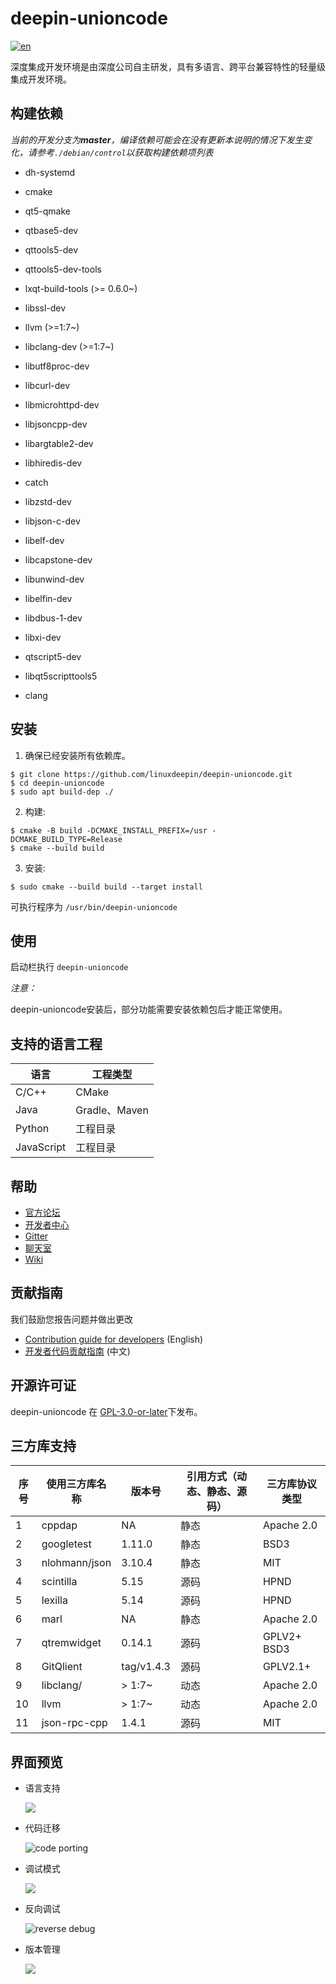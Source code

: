 # deepin-unioncode

[![en](https://img.shields.io/badge/lang-en-red.svg)](./README.en.md)

深度集成开发环境是由深度公司自主研发，具有多语言、跨平台兼容特性的轻量级集成开发环境。

## 构建依赖

_当前的开发分支为**master**，编译依赖可能会在没有更新本说明的情况下发生变化，请参考`./debian/control`以获取构建依赖项列表_

- dh-systemd
- cmake
- qt5-qmake

- qtbase5-dev
- qttools5-dev
- qttools5-dev-tools
- lxqt-build-tools (>= 0.6.0~)
- libssl-dev
- llvm (>=1:7~)
- libclang-dev (>=1:7~)
- libutf8proc-dev
- libcurl-dev
- libmicrohttpd-dev
- libjsoncpp-dev
- libargtable2-dev
- libhiredis-dev
- catch
- libzstd-dev
- libjson-c-dev
- libelf-dev
- libcapstone-dev
- libunwind-dev
- libelfin-dev
- libdbus-1-dev
- libxi-dev
- qtscript5-dev
- libqt5scripttools5
- clang

## 安装

1. 确保已经安装所有依赖库。


``` shell
$ git clone https://github.com/linuxdeepin/deepin-unioncode.git
$ cd deepin-unioncode
$ sudo apt build-dep ./
```

2. 构建:

```shell
$ cmake -B build -DCMAKE_INSTALL_PREFIX=/usr -DCMAKE_BUILD_TYPE=Release
$ cmake --build build
```

3. 安装:

```shell
$ sudo cmake --build build --target install
```

可执行程序为 `/usr/bin/deepin-unioncode`

## 使用

启动栏执行 `deepin-unioncode`

*注意：*

deepin-unioncode安装后，部分功能需要安装依赖包后才能正常使用。

## 支持的语言工程

| 语言       | 工程类型      |
| ---------- | ------------- |
| C/C++      | CMake         |
| Java       | Gradle、Maven |
| Python     | 工程目录      |
| JavaScript | 工程目录      |

## 帮助

- [官方论坛](https://bbs.deepin.org/) 
- [开发者中心](https://github.com/linuxdeepin/developer-center) 
- [Gitter](https://gitter.im/orgs/linuxdeepin/rooms)
- [聊天室](https://webchat.freenode.net/?channels=deepin)
- [Wiki](https://wiki.deepin.org/)

## 贡献指南

我们鼓励您报告问题并做出更改

- [Contribution guide for developers](https://github.com/linuxdeepin/developer-center/wiki/Contribution-Guidelines-for-Developers-en) (English)
- [开发者代码贡献指南](https://github.com/linuxdeepin/developer-center/wiki/Contribution-Guidelines-for-Developers) (中文)

## 开源许可证

deepin-unioncode 在 [GPL-3.0-or-later](LICENSE.txt)下发布。

## 三方库支持

| 序号 | 使用三方库名称 | 版本号     | 引用方式（动态、静态、源码） | 三方库协议类型 |
| ---- | -------------- | ---------- | ---------------------------- | -------------- |
| 1    | cppdap         | NA         | 静态                         | Apache 2.0     |
| 2    | googletest     | 1.11.0     | 静态                         | BSD3           |
| 3    | nlohmann/json  | 3.10.4     | 静态                         | MIT            |
| 4    | scintilla      | 5.15       | 源码                         | HPND           |
| 5    | lexilla        | 5.14       | 源码                         | HPND           |
| 6    | marl           | NA         | 静态                         | Apache 2.0     |
| 7    | qtremwidget    | 0.14.1     | 源码                         | GPLV2+ BSD3    |
| 8    | GitQlient      | tag/v1.4.3 | 源码                         | GPLV2.1+       |
| 9    | libclang/      | > 1:7~     | 动态                         | Apache  2.0    |
| 10   | llvm           | > 1:7~     | 动态                         | Apache  2.0    |
| 11   | json-rpc-cpp   | 1.4.1      | 源码                         | MIT            |

## 界面预览
- 语言支持

  ![](./docs/rc/language-support.png)

- 代码迁移

  ![code porting](./docs/rc/code-porting.png)

- 调试模式

  ![](./docs/rc/debug-mode.png)
  
- 反向调试

  ![reverse debug](./docs/rc/reverse-debug.png)
  
- 版本管理

  ![](./docs/rc/version-management.png)
